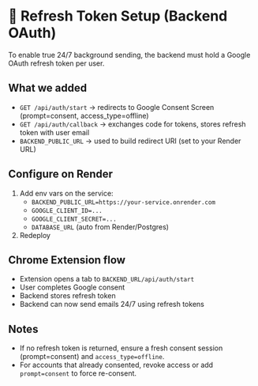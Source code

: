 # 🔐 Refresh Token Setup (Backend OAuth)

To enable true 24/7 background sending, the backend must hold a Google OAuth refresh token per user.

## What we added
- `GET /api/auth/start` → redirects to Google Consent Screen (prompt=consent, access_type=offline)
- `GET /api/auth/callback` → exchanges code for tokens, stores refresh token with user email
- `BACKEND_PUBLIC_URL` → used to build redirect URI (set to your Render URL)

## Configure on Render
1. Add env vars on the service:
   - `BACKEND_PUBLIC_URL=https://your-service.onrender.com`
   - `GOOGLE_CLIENT_ID=...`
   - `GOOGLE_CLIENT_SECRET=...`
   - `DATABASE_URL` (auto from Render/Postgres)
2. Redeploy

## Chrome Extension flow
- Extension opens a tab to `BACKEND_URL/api/auth/start`
- User completes Google consent
- Backend stores refresh token
- Backend can now send emails 24/7 using refresh tokens

## Notes
- If no refresh token is returned, ensure a fresh consent session (prompt=consent) and `access_type=offline`.
- For accounts that already consented, revoke access or add `prompt=consent` to force re-consent.
